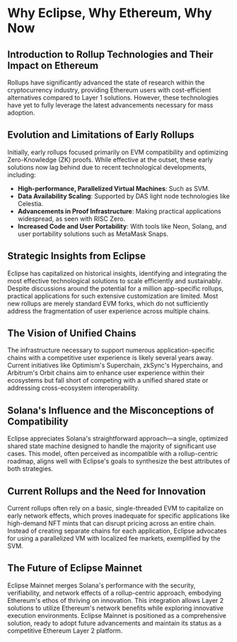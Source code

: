 # Why Eclipse, Why Ethereum, Why Now

## Introduction to Rollup Technologies and Their Impact on Ethereum

Rollups have significantly advanced the state of research within the cryptocurrency industry, providing Ethereum users with cost-efficient alternatives compared to Layer 1 solutions. However, these technologies have yet to fully leverage the latest advancements necessary for mass adoption.

## Evolution and Limitations of Early Rollups

Initially, early rollups focused primarily on EVM compatibility and optimizing Zero-Knowledge (ZK) proofs. While effective at the outset, these early solutions now lag behind due to recent technological developments, including:

* **High-performance, Parallelized Virtual Machines**: Such as SVM.
* **Data Availability Scaling**: Supported by DAS light node technologies like Celestia.
* **Advancements in Proof Infrastructure**: Making practical applications widespread, as seen with RISC Zero.
* **Increased Code and User Portability**: With tools like Neon, Solang, and user portability solutions such as MetaMask Snaps.

## Strategic Insights from Eclipse

Eclipse has capitalized on historical insights, identifying and integrating the most effective technological solutions to scale efficiently and sustainably. Despite discussions around the potential for a million app-specific rollups, practical applications for such extensive customization are limited. Most new rollups are merely standard EVM forks, which do not sufficiently address the fragmentation of user experience across multiple chains.

## The Vision of Unified Chains

The infrastructure necessary to support numerous application-specific chains with a competitive user experience is likely several years away. Current initiatives like Optimism's Superchain, zkSync's Hyperchains, and Arbitrum's Orbit chains aim to enhance user experience within their ecosystems but fall short of competing with a unified shared state or addressing cross-ecosystem interoperability.

## Solana's Influence and the Misconceptions of Compatibility

Eclipse appreciates Solana's straightforward approach—a single, optimized shared state machine designed to handle the majority of significant use cases. This model, often perceived as incompatible with a rollup-centric roadmap, aligns well with Eclipse's goals to synthesize the best attributes of both strategies.

## Current Rollups and the Need for Innovation

Current rollups often rely on a basic, single-threaded EVM to capitalize on early network effects, which proves inadequate for specific applications like high-demand NFT mints that can disrupt pricing across an entire chain. Instead of creating separate chains for each application, Eclipse advocates for using a parallelized VM with localized fee markets, exemplified by the SVM.

## The Future of Eclipse Mainnet

Eclipse Mainnet merges Solana's performance with the security, verifiability, and network effects of a rollup-centric approach, embodying Ethereum's ethos of thriving on innovation. This integration allows Layer 2 solutions to utilize Ethereum's network benefits while exploring innovative execution environments. Eclipse Mainnet is positioned as a comprehensive solution, ready to adopt future advancements and maintain its status as a competitive Ethereum Layer 2 platform.

